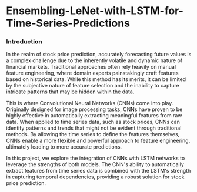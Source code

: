 # Ensembling-LeNet-with-LSTM-for-Time-Series-Predictions
### Introduction
In the realm of stock price prediction, accurately forecasting future values is a complex challenge due to the inherently volatile and dynamic nature of financial markets. Traditional approaches often rely heavily on manual feature engineering, where domain experts painstakingly craft features based on historical data. While this method has its merits, it can be limited by the subjective nature of feature selection and the inability to capture intricate patterns that may be hidden within the data.

This is where Convolutional Neural Networks (CNNs) come into play. Originally designed for image processing tasks, CNNs have proven to be highly effective in automatically extracting meaningful features from raw data. When applied to time series data, such as stock prices, CNNs can identify patterns and trends that might not be evident through traditional methods. By allowing the time series to define the features themselves, CNNs enable a more flexible and powerful approach to feature engineering, ultimately leading to more accurate predictions.

In this project, we explore the integration of CNNs with LSTM networks to leverage the strengths of both models. The CNN's ability to automatically extract features from time series data is combined with the LSTM's strength in capturing temporal dependencies, providing a robust solution for stock price prediction.
